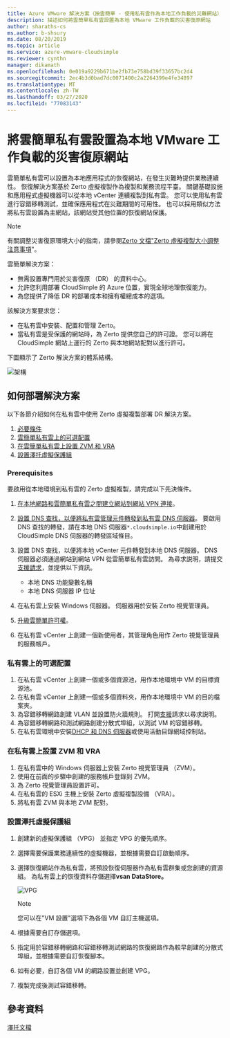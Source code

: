 ```yaml
---
title: Azure VMware 解決方案（按雲簡單 - 使用私有雲作為本地工作負載的災難網站）
description: 描述如何將雲簡單私有雲設置為本地 VMware 工作負載的災害復原網站
author: sharaths-cs
ms.author: b-shsury
ms.date: 08/20/2019
ms.topic: article
ms.service: azure-vmware-cloudsimple
ms.reviewer: cynthn
manager: dikamath
ms.openlocfilehash: 0e019a9229b671be2fb73e758bd39f33657bc2d4
ms.sourcegitcommit: 2ec4b3d0bad7dc0071400c2a2264399e4fe34897
ms.translationtype: MT
ms.contentlocale: zh-TW
ms.lasthandoff: 03/27/2020
ms.locfileid: "77083143"
---
```

# <a name="set-up-cloudsimple-private-cloud-as-a-disaster-recovery-site-for-on-premises-vmware-workloads"></a>將雲簡單私有雲設置為本地 VMware 工作負載的災害復原網站

雲簡單私有雲可以設置為本地應用程式的恢復網站，在發生災難時提供業務連續性。 恢復解決方案基於 Zerto 虛擬複製作為複製和業務流程平臺。 關鍵基礎設施和應用程式虛擬機器可以從本地 vCenter 連續複製到私有雲。 您可以使用私有雲進行容錯移轉測試，並確保應用程式在災難期間的可用性。 也可以採用類似方法將私有雲設置為主網站，該網站受其他位置的恢復網站保護。

> [!NOTE]
> 有關調整災害復原環境大小的指南，請參閱[Zerto 文檔"Zerto 虛擬複製大小調整注意事項](https://s3.amazonaws.com/zertodownload_docs/5.5U3/Zerto%20Virtual%20Replication%20Sizing.pdf)"。

雲簡單解決方案：

* 無需設置專門用於災害復原 （DR） 的資料中心。
* 允許您利用部署 CloudSimple 的 Azure 位置，實現全球地理恢復能力。
* 為您提供了降低 DR 的部署成本和擁有權總成本的選項。

該解決方案要求您：

* 在私有雲中安裝、配置和管理 Zerto。
* 當私有雲是受保護的網站時，為 Zerto 提供您自己的許可證。 您可以將在 CloudSimple 網站上運行的 Zerto 與本地網站配對以進行許可。

下圖顯示了 Zerto 解決方案的體系結構。

![架構](media/cloudsimple-zerto-architecture.png)

## <a name="how-to-deploy-the-solution"></a>如何部署解決方案

以下各節介紹如何在私有雲中使用 Zerto 虛擬複製部署 DR 解決方案。

1. [必要條件](#prerequisites)
2. [雲簡單私有雲上的可選配置](#optional-configuration-on-your-private-cloud)
3. [在雲簡單私有雲上設置 ZVM 和 VRA](#set-up-zvm-and-vra-on-your-private-cloud)
4. [設置澤托虛擬保護組](#set-up-zerto-virtual-protection-group)

### <a name="prerequisites"></a>Prerequisites

要啟用從本地環境到私有雲的 Zerto 虛擬複製，請完成以下先決條件。

1. [在本地網路和雲簡單私有雲之間建立網站到網站 VPN 連接](set-up-vpn.md)。
2. [設置 DNS 查找，以便將私有雲管理元件轉發到私有雲 DNS 伺服器](on-premises-dns-setup.md)。  要啟用 DNS 查找的轉發，請在本地 DNS 伺服器`*.cloudsimple.io`中創建用於 CloudSimple DNS 伺服器的轉發區域條目。
3. 設置 DNS 查找，以便將本地 vCenter 元件轉發到本地 DNS 伺服器。  DNS 伺服器必須通過網站到網站 VPN 從雲簡單私有雲訪問。 為尋求説明，請提交[支援請求](https://portal.azure.com/#blade/Microsoft_Azure_Support/HelpAndSupportBlade/newsupportrequest)，並提供以下資訊。  

    * 本地 DNS 功能變數名稱
    * 本地 DNS 伺服器 IP 位址

4. 在私有雲上安裝 Windows 伺服器。 伺服器用於安裝 Zerto 視覺管理員。
5. [升級雲簡單許可權](escalate-private-cloud-privileges.md)。
6. 在私有雲 vCenter 上創建一個新使用者，其管理角色用作 Zerto 視覺管理員的服務帳戶。

### <a name="optional-configuration-on-your-private-cloud"></a>私有雲上的可選配置

1. 在私有雲 vCenter 上創建一個或多個資源池，用作本地環境中 VM 的目標資源池。
2. 在私有雲 vCenter 上創建一個或多個資料夾，用作本地環境中 VM 的目的檔案夾。
3. 為容錯移轉網路創建 VLAN 並設置防火牆規則。 打開[支援](https://portal.azure.com/#blade/Microsoft_Azure_Support/HelpAndSupportBlade/newsupportrequest)請求以尋求説明。
4. 為容錯移轉網路和測試網路創建分散式埠組，以測試 VM 的容錯移轉。
5. 在私有雲環境中安裝[DHCP 和 DNS 伺服器](dns-dhcp-setup.md)或使用活動目錄網域控制站。

### <a name="set-up-zvm-and-vra-on-your-private-cloud"></a>在私有雲上設置 ZVM 和 VRA

1. 在私有雲中的 Windows 伺服器上安裝 Zerto 視覺管理員 （ZVM）。
2. 使用在前面的步驟中創建的服務帳戶登錄到 ZVM。
3. 為 Zerto 視覺管理員設置許可。
4. 在私有雲的 ESXi 主機上安裝 Zerto 虛擬複製設備 （VRA）。
5. 將私有雲 ZVM 與本地 ZVM 配對。

### <a name="set-up-zerto-virtual-protection-group"></a>設置澤托虛擬保護組

1. 創建新的虛擬保護組 （VPG） 並指定 VPG 的優先順序。
2. 選擇需要保護業務連續性的虛擬機器，並根據需要自訂啟動順序。
3. 選擇恢復網站作為私有雲，將預設恢復伺服器作為私有雲群集或您創建的資源組。 為私有雲上的恢復資料存儲選擇**vsan DataStore。**

    ![VPG](media/cloudsimple-zerto-vpg.png)

    > [!NOTE]
    > 您可以在"VM 設置"選項下為各個 VM 自訂主機選項。

4. 根據需要自訂存儲選項。
5. 指定用於容錯移轉網路和容錯移轉測試網路的恢復網路作為較早創建的分散式埠組，並根據需要自訂恢復腳本。
6. 如有必要，自訂各個 VM 的網路設置並創建 VPG。
7. 複製完成後測試容錯移轉。

## <a name="reference"></a>參考資料

[澤托文檔](https://www.zerto.com/myzerto/technical-documentation/)
